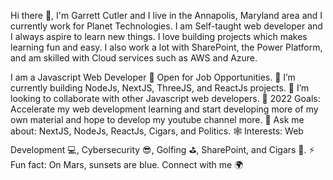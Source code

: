 Hi there 👋, I'm Garrett Cutler and I live in the Annapolis, Maryland area and I currently work for Planet Technologies.
I am Self-taught web developer and I always aspire to learn new things. I love building projects which makes learning fun and easy. I also work a lot with SharePoint, the Power Platform, and am skilled with Cloud services such as AWS and Azure.

I am a Javascript Web Developer
🔭 Open for Job Opportunities.
🌱 I’m currently building NodeJs, NextJS, ThreeJS, and ReactJs projects.
👯 I’m looking to collaborate with other Javascript web developers.
🥅 2022 Goals: Accelerate my web development learning and start developing more of my own material and hope to develop my youtube channel more. 
💬 Ask me about: NextJS, NodeJs, ReactJs, Cigars, and Politics.
🕸 Interests: Web Development 💻, Cybersecurity 😎, Golfing ⛳, SharePoint, and Cigars 🚬. 
⚡ Fun fact: On Mars, sunsets are blue.
Connect with me 🌍

